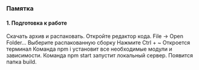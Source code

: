 ### Памятка

#### 1. Подготовка к работе

Скачать архив и распаковать.
Откройте редактор кода. File -> Open Folder...
Выберите распакованную сборку
Нажмите Ctrl + ~
Откроется терминал
Команда npm i установит все необходимые модули и зависимости.
Команда npm start запустит локальный сервер.
Появится папка build.
